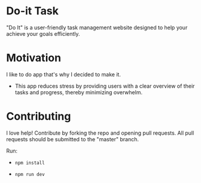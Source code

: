 # Do-it Task

"Do It" is a user-friendly task management website designed to help your achieve your goals efficiently.

# Motivation

I like to do app that's why I decided to make it.

- This app reduces stress by providing users with a clear overview of their tasks and progress, thereby minimizing overwhelm.

# Contributing

I love help! Contribute by forking the repo and opening pull requests.
All pull requests should be submitted to the "master" branch.

Run:

- `npm install`

* `npm run dev`
